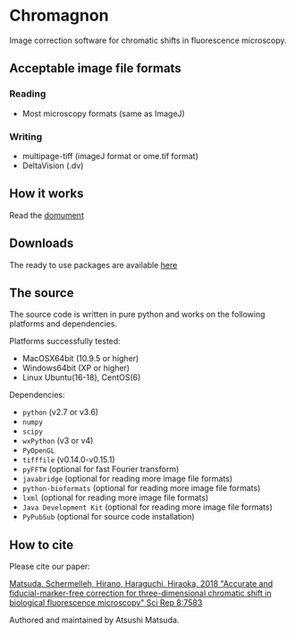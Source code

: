 # Chromagnon
Image correction software for chromatic shifts in fluorescence microscopy.


Acceptable image file formats
-----------------------------
### Reading
* Most microscopy formats (same as ImageJ)

### Writing
* multipage-tiff (imageJ format or ome.tif format)
* DeltaVision (.dv)

How it works
------------
Read the [domument](https://github.com/macronucleus/Chromagnon/releases/download/v070/ChromagnonDocumentV070.pdf)

Downloads
---------
The ready to use packages are available [here](https://github.com/macronucleus/Chromagnon/releases)

The source
----------
The source code is written in pure python and works on the following platforms and dependencies.

Platforms successfully tested:
* MacOSX64bit (10.9.5 or higher)
* Windows64bit (XP or higher)
* Linux Ubuntu(16-18), CentOS(6)

Dependencies:
* `python` (v2.7 or v3.6)
* `numpy`
* `scipy`
* `wxPython` (v3 or v4)
* `PyOpenGL`
* `tifffile` (v0.14.0-v0.15.1)
* `pyFFTW` (optional for fast Fourier transform)
* `javabridge` (optional for reading more image file formats)
* `python-bioformats` (optional for reading more image file formats)
* `lxml` (optional for reading more image file formats)
* `Java Development Kit` (optional for reading more image file
formats)
* `PyPubSub` (optional for source code installation)

How to cite
----------
Please cite our paper:

[Matsuda, Schermelleh, Hirano, Haraguchi, Hiraoka, 2018 "Accurate and fiducial-marker-free correction for three-dimensional chromatic shift in biological fluorescence microscopy"  Sci Rep 8:7583](https://www.nature.com/articles/s41598-018-25922-7)


Authored and maintained by Atsushi Matsuda.
